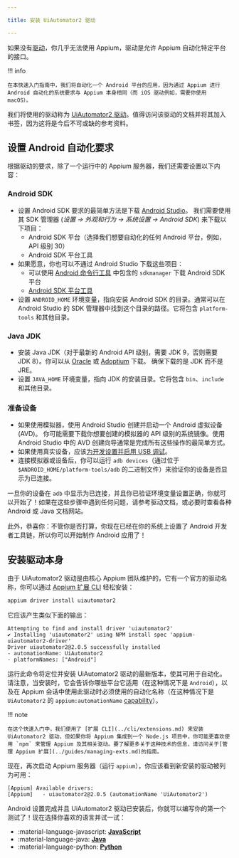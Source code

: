 ```yaml
---

title: 安装 UiAutomator2 驱动

---
```


如果没有[驱动](../intro/drivers.md)，你几乎无法使用 Appium，驱动是允许 Appium 自动化特定平台的接口。

!!! info

    在本快速入门指南中，我们将自动化一个 Android 平台的应用，因为通过 Appium 进行 Android 自动化的系统要求与 Appium 本身相同（而 iOS 驱动例如，需要你使用 macOS）。

我们将使用的驱动称为 [UiAutomator2 驱动](https://github.com/appium/appium-uiautomator2-driver)。值得访问该驱动的文档并将其加入书签，因为这将是今后不可或缺的参考资料。

## 设置 Android 自动化要求

根据驱动的要求，除了一个运行中的 Appium 服务器，我们还需要设置以下内容：

### Android SDK

- 设置 Android SDK 要求的最简单方法是下载 [Android Studio](https://developer.android.com/studio)。
我们需要使用其 SDK 管理器 (_设置 -> 外观和行为 -> 系统设置 -> Android SDK_) 来下载以下项目：
    - Android SDK 平台（选择我们想要自动化的任何 Android 平台，例如，API 级别 30）
    - Android SDK 平台工具
- 如果愿意，你也可以不通过 Android Studio 下载这些项目：
    - 可以使用 [Android 命令行工具](https://developer.android.com/studio#command-line-tools-only) 中包含的 `sdkmanager` 下载 Android SDK 平台
    - [Android SDK 平台工具](https://developer.android.com/tools/releases/platform-tools)
- 设置 `ANDROID_HOME` 环境变量，指向安装 Android SDK 的目录。通常可以在 Android Studio 的 SDK 管理器中找到这个目录的路径。它将包含 `platform-tools` 和其他目录。

### Java JDK

- 安装 Java JDK（对于最新的 Android API 级别，需要 JDK 9，否则需要 JDK 8）。你可以从 [Oracle](https://jdk.java.net/) 或 [Adoptium](https://adoptium.net/en-GB/temurin/releases/) 下载。
确保下载的是 JDK 而不是 JRE。
- 设置 `JAVA_HOME` 环境变量，指向 JDK 的安装目录。它将包含 `bin`、`include` 和其他目录。

### 准备设备

- 如果使用模拟器，使用 Android Studio 创建并启动一个 Android 虚拟设备 (AVD)。
你可能需要下载你想要创建的模拟器的 API 级别的系统镜像。使用 Android Studio 中的 AVD 创建向导通常是完成所有这些操作的最简单方式。
- 如果使用真实设备，应该[为开发设置并启用 USB 调试](https://developer.android.com/studio/debug/dev-options)。
- 连接模拟器或设备后，你可以运行 `adb devices`（通过位于 `$ANDROID_HOME/platform-tools/adb` 的二进制文件）来验证你的设备是否显示为已连接。

一旦你的设备在 `adb` 中显示为已连接，并且你已验证环境变量设置正确，你就可以开始了！如果在这些步骤中遇到任何问题，请参考驱动文档，或必要时查看各种 Android 或 Java 文档网站。

此外，恭喜你：不管你是否打算，你现在已经在你的系统上设置了 Android 开发者工具链，所以你可以开始制作 Android 应用了！

## 安装驱动本身

由于 UiAutomator2 驱动是由核心 Appium 团队维护的，它有一个官方的驱动名称，你可以通过 [Appium 扩展 CLI](../cli/extensions.md) 轻松安装：

```bash
appium driver install uiautomator2
```

它应该产生类似下面的输出：

```
Attempting to find and install driver 'uiautomator2'
✔ Installing 'uiautomator2' using NPM install spec 'appium-uiautomator2-driver'
Driver uiautomator2@2.0.5 successfully installed
- automationName: UiAutomator2
- platformNames: ["Android"]
```

运行此命令将定位并安装 UiAutomator2 驱动的最新版本，使其可用于自动化。请注意，当安装时，它会告诉你哪些平台它适用（在这种情况下是 `Android`），以及在 Appium 会话中使用此驱动时必须使用的自动化名称（在这种情况下是 `UiAutomator2` 的 `appium:automationName` [capability](../guides/caps.md)）。

!!! note

    在这个快速入门中，我们使用了 [扩展 CLI](../cli/extensions.md) 来安装 UiAutomator2 驱动，但如果你将 Appium 集成到一个 Node.js 项目中，你可能更喜欢使用 `npm` 来管理 Appium 及其相关驱动。要了解更多关于这种技术的信息，请访问关于[管理 Appium 扩展](../guides/managing-exts.md)的指南。

现在，再次启动 Appium 服务器（运行 `appium`），你应该看到新安装的驱动被列为可用：

```
[Appium] Available drivers:
[Appium]   - uiautomator2@2.0.5 (automationName 'UiAutomator2')
```

Android 设置完成并且 UiAutomator2 驱动已安装后，你就可以编写你的第一个测试了！现在选择你喜欢的语言并试一试：

<div class="grid cards" markdown>

-   :material-language-javascript: [__JavaScript__](./test-js.md)
-   :material-language-java: [__Java__](./test-java.md)
-   :material-language-python: [__Python__](./test-py.md)

</div>
